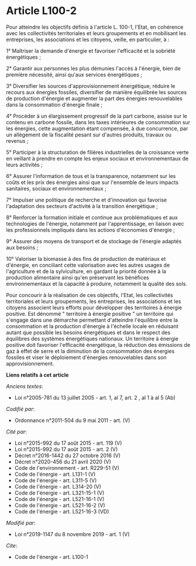 # Article L100-2

Pour atteindre les objectifs définis à l'article L. 100-1, l'Etat, en cohérence avec les collectivités territoriales et leurs
groupements et en mobilisant les entreprises, les associations et les citoyens, veille, en particulier, à :

1° Maîtriser la demande d'énergie et favoriser l'efficacité et la sobriété énergétiques ;

2° Garantir aux personnes les plus démunies l'accès à l'énergie, bien de première nécessité, ainsi qu'aux services
énergétiques ;

3° Diversifier les sources d'approvisionnement énergétique, réduire le recours aux énergies fossiles, diversifier de manière
équilibrée les sources de production d'énergie et augmenter la part des énergies renouvelables dans la consommation d'énergie
finale ;

4° Procéder à un élargissement progressif de la part carbone, assise sur le contenu en carbone fossile, dans les taxes
intérieures de consommation sur les énergies, cette augmentation étant compensée, à due concurrence, par un allègement de la
fiscalité pesant sur d'autres produits, travaux ou revenus ;

5° Participer à la structuration de filières industrielles de la croissance verte en veillant à prendre en compte les enjeux
sociaux et environnementaux de leurs activités ;

6° Assurer l'information de tous et la transparence, notamment sur les coûts et les prix des énergies ainsi que sur
l'ensemble de leurs impacts sanitaires, sociaux et environnementaux ;

7° Impulser une politique de recherche et d'innovation qui favorise l'adaptation des secteurs d'activité à la transition
énergétique ;

8° Renforcer la formation initiale et continue aux problématiques et aux technologies de l'énergie, notamment par
l'apprentissage, en liaison avec les professionnels impliqués dans les actions d'économies d'énergie ;

9° Assurer des moyens de transport et de stockage de l'énergie adaptés aux besoins ;

10° Valoriser la biomasse à des fins de production de matériaux et d'énergie, en conciliant cette valorisation avec les
autres usages de l'agriculture et de la sylviculture, en gardant la priorité donnée à la production alimentaire ainsi qu'en
préservant les bénéfices environnementaux et la capacité à produire, notamment la qualité des sols.

Pour concourir à la réalisation de ces objectifs, l'Etat, les collectivités territoriales et leurs groupements, les
entreprises, les associations et les citoyens associent leurs efforts pour développer des territoires à énergie positive. Est
dénommé " territoire à énergie positive " un territoire qui s'engage dans une démarche permettant d'atteindre l'équilibre
entre la consommation et la production d'énergie à l'échelle locale en réduisant autant que possible les besoins énergétiques
et dans le respect des équilibres des systèmes énergétiques nationaux. Un territoire à énergie positive doit favoriser
l'efficacité énergétique, la réduction des émissions de gaz à effet de serre et la diminution de la consommation des énergies
fossiles et viser le déploiement d'énergies renouvelables dans son approvisionnement.

**Liens relatifs à cet article**

_Anciens textes_:

  - Loi n°2005-781 du 13 juillet 2005 - art. 1, al 7, art. 2 , al 1 à al 5  (Ab)

_Codifié par_:

  - Ordonnance n°2011-504 du 9 mai 2011 - art. (V)

_Cité par_:

  - Loi n°2015-992 du 17 août 2015 - art. 119 (V)
  - Loi n°2015-992 du 17 août 2015 - art. 2 (V)
  - Décret n°2016-1442 du 27 octobre 2016 (V)
  - Décret n°2020-456 du 21 avril 2020 (V)
  - Code de l'environnement - art. R229-51 (V)
  - Code de l'énergie - art. L131-1 (V)
  - Code de l'énergie - art. L311-5 (V)
  - Code de l'énergie - art. L314-20 (V)
  - Code de l'énergie - art. L321-15-1 (V)
  - Code de l'énergie - art. L521-16-1 (V)
  - Code de l'énergie - art. L521-16-2 (V)
  - Code de l'énergie - art. L521-16-3 (VD)

_Modifié par_:

  - Loi n°2019-1147 du 8 novembre 2019 - art. 1 (V)

_Cite_:

  - Code de l'énergie - art. L100-1
